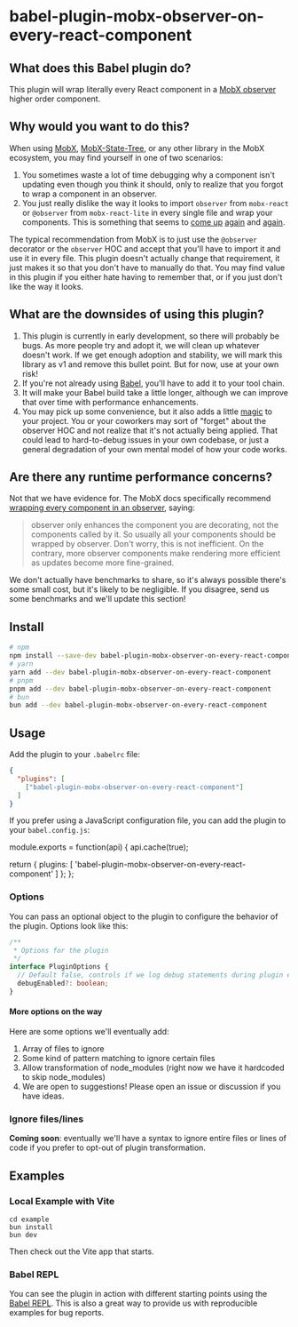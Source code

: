 # babel-plugin-mobx-observer-on-every-react-component

## What does this Babel plugin do?

This plugin will wrap literally every React component in a [MobX observer](https://mobx.js.org/react-integration.html#react-integration) higher order component.

## Why would you want to do this?

When using [MobX](https://mobx.js.org/README.html), [MobX-State-Tree](https://mobx-state-tree.js.org/), or any other library in the MobX ecosystem, you may find yourself in one of two scenarios:

1. You sometimes waste a lot of time debugging why a component isn't updating even though you think it should, only to realize that you forgot to wrap a component in an observer.
2. You just really dislike the way it looks to import `observer` from `mobx-react` or `@observer` from `mobx-react-lite` in every single file and wrap your components. This is something that seems to [come up](https://github.com/mobxjs/mobx/discussions/2566) [again](https://github.com/mobxjs/mobx-react/issues/800) and [again](https://github.com/mobxjs/mobx-react/issues/786).

The typical recommendation from MobX is to just use the `@observer` decorator or the `observer` HOC and accept that you'll have to import it and use it in every file. This plugin doesn't actually change that requirement, it just makes it so that you don't have to manually do that. You may find value in this plugin if you either hate having to remember that, or if you just don't like the way it looks.

## What are the downsides of using this plugin?

1. This plugin is currently in early development, so there will probably be bugs. As more people try and adopt it, we will clean up whatever doesn't work. If we get enough adoption and stability, we will mark this library as v1 and remove this bullet point. But for now, use at your own risk!
1. If you're not already using [Babel](https://babeljs.io/), you'll have to add it to your tool chain.
1. It will make your Babel build take a little longer, although we can improve that over time with performance enhancements.
1. You may pick up some convenience, but it also adds a little [magic](https://en.wikipedia.org/wiki/Magic_(programming)#:~:text=In%20the%20context%20of%20computer,to%20present%20a%20simple%20interface.) to your project. You or your coworkers may sort of "forget" about the observer HOC and not realize that it's not actually being applied. That could lead to hard-to-debug issues in your own codebase, or just a general degradation of your own mental model of how your code works.

## Are there any runtime performance concerns?

Not that we have evidence for. The MobX docs specifically recommend [wrapping every component in an observer](https://mobx.js.org/react-integration.html#always-read-observables-inside-observer-components), saying:

> observer only enhances the component you are decorating, not the components called by it. So usually all your components should be wrapped by observer. Don't worry, this is not inefficient. On the contrary, more observer components make rendering more efficient as updates become more fine-grained.

We don't actually have benchmarks to share, so it's always possible there's some small cost, but it's likely to be negligible. If you disagree, send us some benchmarks and we'll update this section!

## Install

```bash
# npm
npm install --save-dev babel-plugin-mobx-observer-on-every-react-component
# yarn
yarn add --dev babel-plugin-mobx-observer-on-every-react-component
# pnpm
pnpm add --dev babel-plugin-mobx-observer-on-every-react-component
# bun
bun add --dev babel-plugin-mobx-observer-on-every-react-component
```

## Usage

Add the plugin to your `.babelrc` file:

```json
{
  "plugins": [
    ["babel-plugin-mobx-observer-on-every-react-component"]
  ]
}
```

If you prefer using a JavaScript configuration file, you can add the plugin to your `babel.config.js`:

module.exports = function(api) {
  api.cache(true);

  return {
    plugins: [
      'babel-plugin-mobx-observer-on-every-react-component'
    ]
  };
};

### Options

You can pass an optional object to the plugin to configure the behavior of the plugin. Options look like this:

```ts
/**
 * Options for the plugin
 */
interface PluginOptions {
  // Default false, controls if we log debug statements during plugin execution. Mostly intended for plugin developers.
  debugEnabled?: boolean; 
}
```

#### More options on the way

Here are some options we'll eventually add:

1. Array of files to ignore
1. Some kind of pattern matching to ignore certain files
1. Allow transformation of node_modules (right now we have it hardcoded to skip node_modules)
1. We are open to suggestions! Please open an issue or discussion if you have ideas.

### Ignore files/lines

**Coming soon**: eventually we'll have a syntax to ignore entire files or lines of code if you prefer to opt-out of plugin transformation.

## Examples

### Local Example with Vite

```
cd example
bun install
bun dev
```

Then check out the Vite app that starts.

### Babel REPL

You can see the plugin in action with different starting points using the [Babel REPL](https://babeljs.io/repl#?browsers=defaults%2C%20not%20ie%2011%2C%20not%20ie_mob%2011&build=&builtIns=false&corejs=3.21&spec=false&loose=false&code_lz=PTAEDkHsBcEsGMCmoCG1TQBbOpADqALSgDuyKArrobALZ6QBO6kARgM6KMBuXoAZk1ABPSBQB0AKEkhQAFUyx2AigDt4cSKtJaA5OgDmidCUYo8eRABMANKHax1yWNF3KAVhXboUoRogMKABsURlBIIN0VdU1VSX41DVgtVCsrAAoUG1YASlAAb0lQP2MKRm1fAGpQVkkAX2lZBSVw1WQSWCCguwcnUBcS6DLVZQApAGUADXjE2NAAWWEAMVnk1RQggGFIei1EVWh0vMLi_yHy0HSi4tAAHitYbgA-AAlELsg7AElQeBRtNicHg4RSqAzsW7AB7Pa7FHL1RpgACCqisqAqjEYkBI0SSWgAXJJ4FpvAthEjMdjtrs2gdQABeS55elPO7Qp4UrE4wFcXiMACEkPZiNAAHVMGhUKwxD5cXNEAAPPD-dgOLREknoRYrGJrACiSpVau0jISupS2tWWgNysQqrWRwK1zOw0usLZjyeOrx2kVtvtWjsrCooFoKAA1s4WBxeYhBVDPe74Q0ZGBRUxw8oUvAQqrQFZEDnQmg1uwibnlItNhXqQxaehFdB9lZlAAlRAoDTiWt7OknEqoriO_unUoXdL3T3NZR_AEx4EYUHg-Ps-HFBop2QotFFvN-o2ljUjLXCasoVU9-s2sKM3eV081nZ1_bQa-gRvNtsdruXl9O0eDoww7ui646Ts806tMgs6oEE7CQOE858oujjgkKnprqAG4iqKiC6F0oBBB2vD9D4QR7KQ2BtMhogULB_goFYwigF4yA8sCjCEsSx6gEiQQMUxADySF2gyiFAny6SOiyHrPD8KC0PRHZMei4mxgK6HPJhNw6bpen6XpkhAA&debug=false&forceAllTransforms=false&modules=false&shippedProposals=false&evaluate=false&fileSize=false&timeTravel=false&sourceType=module&lineWrap=true&presets=env%2Creact%2Cstage-2&prettier=false&targets=&version=7.25.6&externalPlugins=babel-plugin-mobx-observer-on-every-react-component%40latest&assumptions=%7B%7D). This is also a great way to provide us with reproducible examples for bug reports.
